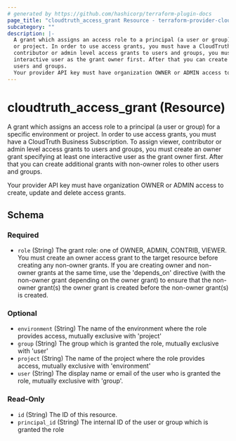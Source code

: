 ```yaml
---
# generated by https://github.com/hashicorp/terraform-plugin-docs
page_title: "cloudtruth_access_grant Resource - terraform-provider-cloudtruth"
subcategory: ""
description: |-
  A grant which assigns an access role to a principal (a user or group) for a specific environment
  or project. In order to use access grants, you must have a CloudTruth Business Subscription. To assign viewer,
  contributor or admin level access grants to users and groups, you must create an owner grant specifying at least one
  interactive user as the grant owner first. After that you can create additional grants with non-owner roles to other
  users and groups.
  Your provider API key must have organization OWNER or ADMIN access to create, update and delete access grants.
---
```


# cloudtruth_access_grant (Resource)

A grant which assigns an access role to a principal (a user or group) for a specific environment
or project. In order to use access grants, you must have a CloudTruth Business Subscription. To assign viewer,
contributor or admin level access grants to users and groups, you must create an owner grant specifying at least one
interactive user as the grant owner first. After that you can create additional grants with non-owner roles to other
users and groups.

Your provider API key must have organization OWNER or ADMIN access to create, update and delete access grants.



<!-- schema generated by tfplugindocs -->
## Schema

### Required

- `role` (String) The grant role: one of OWNER, ADMIN, CONTRIB, VIEWER. You must create an owner access
grant to the target resource before creating any non-owner grants. If you are creating owner and non-owner grants at
the same time, use the 'depends_on' directive (with the non-owner grant depending on the owner grant) to ensure that the
non-owner grant(s) the owner grant is created before the non-owner grant(s) is created.

### Optional

- `environment` (String) The name of the environment where the role provides access, mutually exclusive with 'project'
- `group` (String) The group which is granted the role, mutually exclusive with 'user'
- `project` (String) The name of the project where the role provides access, mutually exclusive with 'environment'
- `user` (String) The display name or email of the user who is granted the role, mutually exclusive with 'group'.

### Read-Only

- `id` (String) The ID of this resource.
- `principal_id` (String) The internal ID of the user or group which is granted the role
